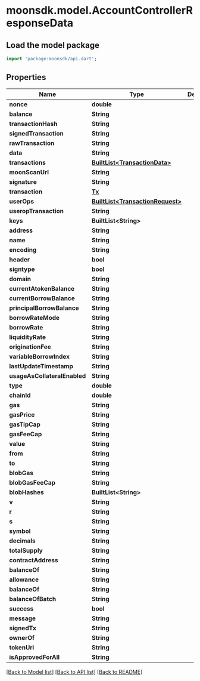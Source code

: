 # moonsdk.model.AccountControllerResponseData

## Load the model package
```dart
import 'package:moonsdk/api.dart';
```

## Properties
Name | Type | Description | Notes
------------ | ------------- | ------------- | -------------
**nonce** | **double** |  | 
**balance** | **String** |  | 
**transactionHash** | **String** |  | [optional] 
**signedTransaction** | **String** |  | [optional] 
**rawTransaction** | **String** |  | [optional] 
**data** | **String** |  | 
**transactions** | [**BuiltList&lt;TransactionData&gt;**](TransactionData.md) |  | [optional] 
**moonScanUrl** | **String** |  | [optional] 
**signature** | **String** |  | [optional] 
**transaction** | [**Tx**](Tx.md) |  | [optional] 
**userOps** | [**BuiltList&lt;TransactionRequest&gt;**](TransactionRequest.md) |  | [optional] 
**useropTransaction** | **String** |  | [optional] 
**keys** | **BuiltList&lt;String&gt;** |  | [optional] 
**address** | **String** |  | 
**name** | **String** |  | [optional] 
**encoding** | **String** |  | [optional] 
**header** | **bool** |  | [optional] 
**signtype** | **bool** |  | [optional] 
**domain** | **String** |  | 
**currentAtokenBalance** | **String** |  | 
**currentBorrowBalance** | **String** |  | 
**principalBorrowBalance** | **String** |  | 
**borrowRateMode** | **String** |  | 
**borrowRate** | **String** |  | 
**liquidityRate** | **String** |  | 
**originationFee** | **String** |  | 
**variableBorrowIndex** | **String** |  | 
**lastUpdateTimestamp** | **String** |  | 
**usageAsCollateralEnabled** | **String** |  | 
**type** | **double** |  | [optional] 
**chainId** | **double** |  | [optional] 
**gas** | **String** |  | [optional] 
**gasPrice** | **String** |  | [optional] 
**gasTipCap** | **String** |  | [optional] 
**gasFeeCap** | **String** |  | [optional] 
**value** | **String** |  | [optional] 
**from** | **String** |  | [optional] 
**to** | **String** |  | [optional] 
**blobGas** | **String** |  | [optional] 
**blobGasFeeCap** | **String** |  | [optional] 
**blobHashes** | **BuiltList&lt;String&gt;** |  | [optional] 
**v** | **String** |  | [optional] 
**r** | **String** |  | [optional] 
**s** | **String** |  | [optional] 
**symbol** | **String** |  | [optional] 
**decimals** | **String** |  | [optional] 
**totalSupply** | **String** |  | [optional] 
**contractAddress** | **String** |  | [optional] 
**balanceOf** | **String** |  | [optional] 
**allowance** | **String** |  | [optional] 
**balanceOf** | **String** |  | [optional] 
**balanceOfBatch** | **String** |  | [optional] 
**success** | **bool** |  | 
**message** | **String** |  | 
**signedTx** | **String** |  | [optional] 
**ownerOf** | **String** |  | [optional] 
**tokenUri** | **String** |  | [optional] 
**isApprovedForAll** | **String** |  | [optional] 

[[Back to Model list]](../README.md#documentation-for-models) [[Back to API list]](../README.md#documentation-for-api-endpoints) [[Back to README]](../README.md)


